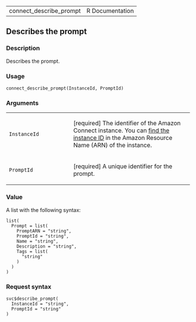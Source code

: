 <table style="width: 100%;">
<tbody>
<tr class="odd">
<td>connect_describe_prompt</td>
<td style="text-align: right;">R Documentation</td>
</tr>
</tbody>
</table>

## Describes the prompt

### Description

Describes the prompt.

### Usage

    connect_describe_prompt(InstanceId, PromptId)

### Arguments

<table>
<colgroup>
<col style="width: 35%" />
<col style="width: 65%" />
</colgroup>
<tbody>
<tr class="odd">
<td><code
id="connect_describe_prompt_:_InstanceId">InstanceId</code></td>
<td><p>[required] The identifier of the Amazon Connect instance. You can
<a
href="https://docs.aws.amazon.com/connect/latest/adminguide/find-instance-arn.html">find
the instance ID</a> in the Amazon Resource Name (ARN) of the
instance.</p></td>
</tr>
<tr class="even">
<td><code id="connect_describe_prompt_:_PromptId">PromptId</code></td>
<td><p>[required] A unique identifier for the prompt.</p></td>
</tr>
</tbody>
</table>

### Value

A list with the following syntax:

    list(
      Prompt = list(
        PromptARN = "string",
        PromptId = "string",
        Name = "string",
        Description = "string",
        Tags = list(
          "string"
        )
      )
    )

### Request syntax

    svc$describe_prompt(
      InstanceId = "string",
      PromptId = "string"
    )
